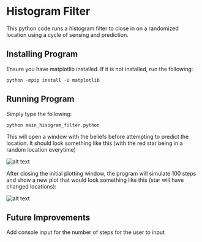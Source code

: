 # Histogram Filter
This python code runs a histogram filter to close in on a randomized location using a cycle of sensing and prediction.
## Installing Program
Ensure you have matplotlib installed. If it is not installed, run the following:
```
python -mpip install -U matplotlib
```
## Running Program
Simply type the following:
```
python main_hisogram_filter.python
```
This will open a window with the beliefs before attempting to predict the location. It should look something like this (with the red star being in a random location everytime)

![alt text](https://github.com/darvycg/Self-Driving-Car-Code/tree/master/Intro/Python/images/HistogramFilter/First_Belief.png "First Belief")

After closing the initial plotting window, the program will simulate 100 steps and show a new plot that would look something like this (star will have changed locations):

![alt text](https://github.com/darvycg/Self-Driving-Car-Code/tree/master/Intro/Python/images/HistogramFilter/Last_Belief.png "Last Belief")

## Future Improvements
Add console input for the number of steps for the user to input